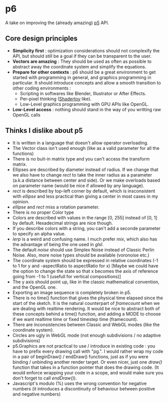 # p6

A take on improving the (already amazing) [p5](https://p5js.org/) API.

## Core design principles
  - **Simplicity first** : optimization considerations should not complexify the API, but should still be a goal if they can be transparent to the user.
  - **Vectors are amazing** : They should be used as often as possible to abstract away the coordinate system and simplify the equations.
  - **Prepare for other contexts** : p6 should be a great environment to get started with programming in general, and graphics programming in particular. It should introduce concepts and allow a smooth transition to other coding environments :
    - Scripting in softwares like Blender, Illustrator or After Effects.
    - Per-pixel thinking ([Shadertoy](https://www.shadertoy.com/) like).
    - Low-Level graphics programming with GPU APIs like OpenGL.
  - **Low-Level access** : nothing should stand in the way of you writting raw OpenGL calls

## Thinks I dislike about p5

- It is written in a language that doesn't allow operator overloading.
- The Vector class isn't used enough (like as a valid parameter for all the functions)
- There is no buit-in matrix type and you can't access the transform matrix.
- Ellipses are described by diameter instead of radius. If we change that we also have to change *rect* to take the inner radius as a parameter (a.k.a distance between center and side). Or we make overloads based on parameter name (would be nice if allowed by any language).
- *rect* is described by top-left corner by default, which is insconsistent with *ellipse* and less practical than giving a center in most cases in my opinion.
- *ellipse* and *rect* miss a rotation parameter.
- There is no proper Color type
- Colors are described with values in the range [0, 255] instead of [0, 1] by default. Hexadecimal strings are nice though.
- If you describe colors with a string, you can't add a seconde parameter to specify an alpha value.
- *lerp* is a weird and confusing name. I much prefer *mix*, which also has the advantage of being the one used in *glsl*.
- The default *noise* should use Simplex Noise instead of Classic Perlin Noise. Also, more noise types should be available (voronoise etc.)
- The coordinate system should be expressed in relative coordinates (-1 to 1 for y and -aspectRatio to aspectRatio for x) [Maybe we could have the option to change the state so that x becomes the axis of reference going from -1 to 1 (usefull for vertical compositions)]
- The y axis should point up, like in the classic mathematical convention, and the OpenGL one.
- Exporting an image sequence is completely broken in p5.
- There is no time() function that gives the physical time elapsed since the start of the sketch. It is the natural counterpart of *framecount* when we are dealing with realtime rendering. It would be nice to abstract both of these concepts behind a time() function, and adding a MODE to choose if we want realtime time or fixed timestep time (framecount).
- There are inconsistencies between Classic and WebGL modes (like the coordinate system).
- Circles are ugly in WebGL mode (not enough subdivisions / no adaptive subdivisions)
- p5.Graphics are not practical to use / introduce in existing code : you have to prefix every drawing call with "pg.". I would rather wrap my code in a pair of beginDraw() / endDraw() functions, just as if you were binding / unbinding another render target. Or even nicer, just one *draw()* function that takes in a function pointer that does the drawing code. (It would enforce wrapping your code in a scope, and would make sure you don't forget to call *endDraw()*).
- Javascript's modulo (%) uses the wrong convention for negative numbers (it introduces a discontinuity of behaviour between positive and negative numbers)
